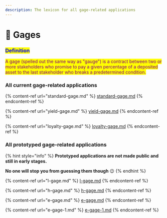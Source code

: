 ```yaml
---
description: The lexicon for all gage-related applications
---
```


# 📜 Gages

### <mark style="color:blue;">Definition</mark>

<mark style="color:purple;">A gage (spelled out the same way as "gauge") is a contract between two or more stakeholders who promise to pay a given percentage of a deposited asset to the last stakeholder who breaks a predetermined condition.</mark>&#x20;

### **All current gage-related applications**

{% content-ref url="standard-gage.md" %}
[standard-gage.md](standard-gage.md)
{% endcontent-ref %}

{% content-ref url="yield-gage.md" %}
[yield-gage.md](yield-gage.md)
{% endcontent-ref %}

{% content-ref url="loyalty-gage.md" %}
[loyalty-gage.md](loyalty-gage.md)
{% endcontent-ref %}

### All prototyped gage-related applications

{% hint style="info" %}
**Prototyped applications are not made public and still in early stages.**&#x20;

**No one will stop you from guessing them though** :wink:
{% endhint %}

{% content-ref url="l-gage.md" %}
[l-gage.md](l-gage.md)
{% endcontent-ref %}

{% content-ref url="h-gage.md" %}
[h-gage.md](h-gage.md)
{% endcontent-ref %}

{% content-ref url="e-gage.md" %}
[e-gage.md](e-gage.md)
{% endcontent-ref %}

{% content-ref url="e-gage-1.md" %}
[e-gage-1.md](e-gage-1.md)
{% endcontent-ref %}
